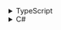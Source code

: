 <details>
    <summary>TypeScript</summary>
    <p>
        # Clean Code
        Im Jahr 2008 verfasst Robert C. Martin, auch bekannt als "Uncle Bob", zusammen mit anderen Autoren das viel beachtete Buch "Clean Code". Im Text geht es vordringlich darum, wie Code gestaltet werden sollte, damit er für Menschen verständlich und wartbar ist. Grund dafür ist, dass Code häufiger gelesen als geschrieben wird.
        Es steht weniger im Vordergrund, dass der Code funktioniert, das ist ohnehin eine Voraussetzung. Stattdessen sollte sich der Code lesen lassen wie eine Geschichte. Begriffe wie "Eleganz" und "Schönheit" fallen, Programmieren wird als Kunst im wahrsten Sinne, wie Malerei oder Lyrik, dargestellt.

        Desweiteren prägte "Uncle Bob" die 5 Prinzipien des objektorientierten Designs (SOLID-Principles).

        Guter Code lässt sich leicht verstehen und bietet wenig Schlupfwinkel für Bugs. Er erklärt sich selbst und funktioniert entsprechend. Wenn Änderungen erforderlich werden, sind sie mit wenig Aufwand und kognitiver Last durchführbar. Es ist nicht erforderlich, dass der ursprüngliche Autor diese vollzieht.

        ## Namen
        Einer der wichtigsten Aspekte beim Clean Coding ist die Namensgebung. Beim Programmieren muss man sich ständig Namen für Variablen, Funktionen, Klassen und Methoden etc. überlegen. Hierfür sollte man sich Zeit nehmen und die Namen auch immer wieder verbessern. Es dauert nicht lange, bis man sich nicht mehr genau daran erinnern kann, welchen Zweck eine Variable oder Funktion erfüllt, wenn man nicht einen sehr präzisen und beschreibenden Namen gewählt hat. 

        ### Beschreibende Namen
        Namen sollten also den Zweck beschreiben. Hier ein einfaches Beispiel für eine Variable, welche eine Anzahl von Tagen darstellen soll.

        ```TypeScript
            let d: number;
        ```

        Dieser Name ruft keinerlei Assoziation mit dem Zweck der Variablen hervor. Besser sind Benennungen wie

        ```TypeScript
            let elapsedTimeInDays: number;
            let daysSinceCreation: number;
            let fileAgeInDays: number;
        ```

        je nachdem auf was sich die Anzahl der Tage genau bezieht. Ein solcher Name ist beschreibend und es lässt sich sofort ein Zweck erkennen. Da die Entwicklungsumgebungen in der Regel über eine Autovervollständigung verfügen, spielt die Länge von Namen gegenüber der Aussagekraft eine untergeordnete Rolle.

        ### Verwechslungen vermeiden
        Verwechslungen zwischen Namen sollte vermieden werden, da dadurch Irritationen auftreten können. Ein bekanntes Beispiel stammt aus dem HTML-Dokument-Modell. Hier werden mehrere Methoden zur Verfügung gestellt, um ein HTML-Element im DOM zu finden. Beispielsweise

        ``` 
        GetElementsByTagName("h1");

        GetElementById("headline");
        ```

        Hier fällt sofort auf, dass einmal nach dem Tag-Name, das andere mal nach einer Id gesucht wird. Häufig wird aber übersehen, dass die erste Methode eine Collection von Elementen liefert, die zweite aber ein einzelnes Element. Im Namen sichtbar wird dies lediglich durch das zusätzliche "s". Eine alternative Namensgebung wäre beispielsweise gewesen

        ```
        GetElementCollectionByTagName("h1");
        ```

        ### Kurze Namen
        Kurze Namen sind erlaubt in sehr kleinen Kontexten, wie beispielsweise als Schleifenzähler
        ``` TypeScript
        for (let i: number = 0; i < 10; i++)
            console.log(i);
        ```
        Ebenso, wenn ihre Bedeutung als Einzelbuchstabe sehr üblich ist und ein längerer Name eher eine Verschleierung bedeuten würde. Ein Beispiel stellen kartesische Koordinaten dar.

        ``` TypeScript
        let x: number; // horizontale Position
        let y: number; // vertikale Position
        ```

        ### Konzepte
        Ein Namenskonzept sollte sich durch eine Anwendung konistent wiederfinden lassen. So ist beispielweise die Addition von Werten etwas sehr anderes, als das Hinzufügen von Elementen an eine Collection. Der Name add(...) sollte also nicht für beide Konzepte verwendet werden. Für das Hinzufügen an eine Collection eignet sich eher append(...) oder insert(...)

        ### Namen der Lösungsdomäne verwenden
        Code wird in der Regel von Menschen gelesen, die sich selbst mit Code beschäftigen. Daher ist es sinnvoll, ihnen vertraute Namen zu verwenden. Deshalb sollten Fachbegriffe der Informatik, Algorithmen- und Patternnamen, mathematische Begriffe etc. genutzt werden. Damit ist es nicht erforderlich, sich später erneut in das zu lösende Problem hineinzuversetzen und die Sprache der Problemdomäne zu lernen, um den Code zu warten. Dies gilt insbesondere für Code der allgemeingültig zu begreifen ist und konzeptionell nicht sehr eng an die Problemdomäne gebunden ist.

        ### Namen der Problemdomäne verwenden
        Wenn allerdings Namen aus der Lösungsdomäne nicht sinnvoll anwendbar sind, sollte man sie aus der Problemdomäne entlehnen. Dies gilt insbesondere für Code, der konzeptionell stark an die Problemdomäne gebunden ist. Im Bedarfsfall können dann Experten aus dem entsprechenden Bereich befragt werden.

        ### Namen in Kontext einbetten
        In unterschiedlichen Kontexten können Namen unterschiedliche Bedeutungen haben. Beispielsweise wird bei dem Namen "state" ein Zustand erwartet. Soll die Bedeutung aber "Staat" sein, so muss dies aus dem Kontext erschlossen werden. Recht leicht funktioniert dies, wenn state beispielsweise Teil einer Klasse "Address" ist. Liest man nun address.state, wird nahegelegt, dass hier das Land gemeint ist, in welchem die Adresse liegt.

        ### Magic Numbers
        Häufig findet man in Code Zahlenkonstanten (engl. _literal_), ohne deren Bedeutung entschlüsseln zu können. Das sind magische Zahlen, die das Programm auf unerklärliche Weise zum Laufen bringen. Beispielsweise:

        ```TypeScript
        if (x >= 800)
            x = -30;
        ```

        Warum 800? Wenn dies die Breite einer Zeichenfläche sein soll, muss dies im Code auch zum Ausdruck kommen. Und was sollen die -30 bedeuten?

        ```TypeScript
        let canvasWidth: number = 800;
        let leftOffset: number = -30;  
        if (x >= canvasWidth)
            x = leftOffset;
        ```

        Damit wird das Ganze deutlich klarer.  
        Wahrscheinlich ist die Breite aber ohnehin von anderer Stelle dynamisch ermittelbar, möglicherweise mit Hilfe eines Objektes, welches die Zeichenfläche beschreibt. Nennen wir es "canvas". Dann würde der Code sinnvollerweise etwa so aussehen:

        ```TypeScript
        let offset: number = -30;  
        if (x >= canvas.width)
            x = leftOffset;
        ```

        ## Kommentare
        Kommentare sind keine Abhilfe für schlechten Code. Wo immer möglich, sollte der Code so umgeschrieben werden, dass er sich selbst erklärt, anstatt ihn mit Hilfe von Kommentaren zu erklären. Ein sehr großes Problem ergibt sich aus der Tatsache, dass bei einer Überarbeitung des Code auch die Kommentare überarbeitet werden müssen. Dies geschieht häufig nicht, so dass alte, irritierende oder gar schlicht falsche Kommentare übrig bleiben. Somit wird ein Kommentar schädlich und ist deutlich schlimmer als kein Kommentar.

        ```TypeScript
        /**
        *Bitte den Code überarbeiten, so dass er sich selbst erklärt, statt Kommentare zu verteilen!
        **/
        ```

        Natürlich gibt es auch sinnvolle Kommentare, insbesondere juristisch relevante, TODOs oder Kommentare die der automatischen Erstellung einer Dokumentation (z.B. Javadocs) dienen.

        ## Funktionen
        Nach Zeilen und Blöcken sind Funktionen die nächste Organisationseinheit eines Programms. Die Lesbarkeit und Wartbarkeit hängt wesentlich davon ab, wie gut diese Organisationsmöglichkeit genutzt wird. Hierfür beschreibt "Clean Code" einige Regeln.

        ### Größe
        Früher, zu Zeiten von Monitoren, die nur wenige Zeilen darstellen konnten, hieß es, eine Funktion soll auf eine Bildschirmseite passen. Das sollte heute auch noch der Fall sein, damit man eine Funktion als Ganzes erfassen kann. Allerdings ist das Platzangebot mittlerweile sehr viel größer und es passt auch eine sehr große und unübersichtliche Funktion auf eine Bildschirmseite. Daher wird generell empfohlen, Funktionen kurz und knapp zu halten, laut "Clean Code" möglichst nicht länger als 20 Zeilen.
        Sollte eine Funktion groß zu werden drohen, so muss geprüft werden, ob sie in weitere Funktionen aufgeteilt werden kann.

        ### Einrückungstiefe
        Wenn möglich, sollte die Einrückungstiefe nicht mehr als zwei Ebenen betragen. Mit der Anzahl der Einrückungen muss man beim Schreiben und Lesen des Codes immer mehr Bedingungen berücksichtigen. 

        ### Abstraktionsebenen
        Eine Funktion soll nur auf einer Abstraktionsebene arbeiten, welche direkt dem durch den Namen ausgedrückten Zweck zugeordnet werden kann. Sonst ist es schwer zu erkennen, ob ein spezieller Ausruck ein wesentliches Konzept darstellt, oder lediglich ein Detail. Details ziehen zudem während der Entwicklung weitere Details an und machen den Code immer schwerer verständlich. Details sind also von Funktionen zu bewerkstelligen, die sich um Details kümmern, während andere Funktionen die übergeordneten Konzepte sichtbar machen.

        ### Separation of Concerns (SOC)
        Eine Funktion soll nur genau eine Aufgabe erfüllen. Der Name der Funktion soll genau diese Aufgabe beschreiben. Es sollten keine "Seiteneffekte" auftreten, die sich nicht erwartbar aus dem Namen ergeben. Überraschungen sind unbedingt zu vermeiden.

        ### Top Down
        Code sollte wie eine Erzählung von oben nach unten gelesen werden. Damit das bei der Organisation von Funktionen und Methoden klappt, sollten wenn möglich den aufrufenden Funktionen die aufgerufenen folgen. Somit weist der Code von oben nach unten eine zunehmende Abstraktionstiefe auf. Das Programm lässt sich dann im Idealfall als eine Folge von UM-ZU-Absätzen lesen. Hier ein schematisches Beispiel.

        ```TypeScript
        ChooseHighLevelOption(decide: number): void
        {
            if (decide < 0)
                DoHighLevelFirstOption();
            else
                DoHighLevelSecondOption();
        }

        DoHighLevelFirstOption(): void
        {
            ...
        }

        DoHighLevelSecondOption(): void
        {
            ...
            DoLowLevel();
            ...
        }

        DoLowLevel(): void
        {
            ...
        }
        ```
        Die erste Funktion ChooseHighLevelOption tut nichts anderes, als aufgrund des Parameters decide zu entscheiden, welche der beiden HighLevelOption-Funktionen aufgerufen werden soll. Die sind weiter unten definiert, wobei DoHighLevelSecondOption die Funktion DoLowLevel aufruft. Jene ist wieder darunter definiert. Auf jeder Abstraktionsstufe sollen die Funktionen in sich verständlich sein. Um sich zu weiteren Details bzw. niedrigere Stufen der Abstraktion zu informieren, kann man nun die entsprechende Funktion lesen. So entsteht eine Hierarchie der Abstraktion und der Aufgaben.  

        ### Parameter
        Nach der Anzahl der Parameter kann man bei Funktionen zwischen Niladen (0), Monaden (1), Dyaden (2), Triaden (3) und Polyaden (>3) unterscheiden. Grundsätzlich sollte man bestrebt sein die Anzahl der Parameter zu minimieren. Bei Polyaden sollte geprüft werden, ob einige der Parameter nicht besser als separate Struktur oder Klasse zusammengefasst werden sollten.
        Im Idealfall ergeben der Name der Funktion und die Namen der formalen Parameter eine gut lesbare und sinnvolle Verb-Substantiv-Kombination, wie z.B.

        ```TypeScript
        SetTime(hour: number, minutes: number): void
        {
            ....
        }
        ```

        ### Don't Repeat Yourself (DRY)
        Wenn man gleiche oder ähliche Codezeilen zum zweiten Mal schreibt, sollte umstrukturiert werden und ggf. eine neue Funktion anlegt werden. Wiederholungen sind zu vermeiden, der Code sollte "DRY" sein. Hier ein sehr simples Beispiel

        ```TypeScript
        if (returnPositive)
            return a * b / c;
        else
            return - a * b / c;
        ```
        Die gleiche Berechnung wird hier an zwei verschiedenen Stellen im Code durchgeführt. Muss die Berechnung später geändert werden, muss dies also mehrfach geschehen. 

        ```TypeScript
        if (returnPositive)
            return CalculateResult();
        else
            return -1 * CalculateResult();

        CalculateResult(): number
        {
            return a * b / c;
        }
        ```
        In diesem Beispiel hätte man natürlich auch die Berechnung vor der if-Abfrage durchführen und das Ergebnis einer lokalen Variablen zuweisen können, deren Wert man dann ggf. zur Rückgabe mit -1 multipliziert. Bei mehreren duplizierten Codezeilen wird die Auslagerung in eine Funktion noch besser intuitiv begreifbar.

        ### Vorgehensweise
        Es ist gar nicht leicht, Funktionen nach diesen Regeln zu gestalten. Es ist ein iterativer Prozess. Zunächst muss man die Gedanken zur Problemlösung notieren und dann einen ersten Entwurf machen. Dieser wird dann solange umstrukturiert und refaktoriert, bis der entstandene Code den Regeln guten Designs entspricht.

        ### SOLID-Prinzipien

        Dieses Akronym steht für:

        **S**ingle-responsibility-principle
        **O**pen-closed-principle
        **L**iskov substitution principle
        **I**nterface segregation principle
        **D**ependency inversion principle

        #### Single-responsibility-principle

        Eine Klasse sollte nur eine Verantwortlichkeit haben. Das heißt: Eine Änderung in dieser Klasse soll keine andere Klasse betreffen. Maximale Kohäsion und minimale Kopplung sind hier die Stichwörter. Ein Nichteinhalten dieses Prinzips führt zu vielen Abhängigkeiten und einer hohen Vernetzung. Dies führt zwangsläufig zu einer hohen Anzahl verschiedener Klassen. Dies bedeutet jedoch keineswegs, dass der Code umfangreicher ist. Lediglich die Organisation ist anders.

        #### Open-closed-principle

        Klassen sollen offen für Erweiterungen, aber geschlossen gegenüber Modifikationen sein. Das heißt die Funktionaltität einer Klasse darf erweitert, aber nicht verändert werden. Schon fertig implementierte Funktionen können neue Fehler bekommen, wenn die Erweiterung der Klasse nur durch Änderungen innerhalb dieser möglich ist. 

        Programmiersprachen bringen zwei Techniken mit, mit denen sich dieses Prinzip erfüllen lässt:
        > - Vererbung (Superklassen)
        > - Implementierung (Interfaces)

        #### Liskov substitution principle

        Instanzen von Subklassen sollen sich so verhalten wie Instanzen der Superklasse. Dies wird grundsätzlich schon durch den Compiler sichergestellt (Polymorphie und Type-Casting). Eine Subklasse darf eine Superklasse nur erweitern, nicht verändern.

        #### Interface segregation principle

        Interfaces sollen nur Funktionen enthalten, die eng zusammen gehören (Kohäsion). Klassen die dieses Interface implementieren, müssen auch alle dessen Funktionen ausdefinieren. Auch wenn eine Methode unnötig für die Klasse ist. Darum sollten alle Funktionen der implementierenden Klasse genutzt werden.

        #### Dependency inversion principle

        Abhängigkeiten von Klassen sollen grundsätzlich vermieden werden. Das heißt zum Beispiel auch, dass Aggregationen und Kompositionen beispielsweise mithilfe von Interfaces umgangen werden sollen.

        ## Konventionen (von Prof. Müller)
        - Klammern/Einrückung
        - im Allman/East-Coast-Stil (öffnende Klammer in eigene neue Zeile), 
        -	4 Leerzeichen
        - Identifizierer
        - Bei mehreren Worten camelCase bzw. PascalCase
        - Struct-, Klassen-, Delegate-, enum- und Interface-Namen: erster Buchstabe groß
        - Interface-Namen beginnen mit großem "I", danach erster Buchstabe groß
        - Öffentliche Klassenbestandteile (Properties und Fields) am Anfang groß
        - Nicht-öffentliche Klassenbestandteile (Properties und Fields): 
            - erstes Zeichen underscore '_'
            - dann klein weiter, ggf. camelCase
        - Methodennamen immer erster Buchstabe groß (public und non-public)
        - Methodenparameter & lokale Variablen: erster Buchstabe klein.
        - enum-Konstanten: erster Buchstabe groß
        - NIEMALS all-uppercase

        > #### TODO
        >
        > - Das in dieser Lektion verwendete Code-Beispiel stammt 
        >   [aus diesem Artikel](https://www.codeproject.com/Articles/1083348/Csharp-BAD-PRACTICES-Learn-how-to-make-a-good-code).
        >   Arbeitet den Artikel durch und vergleicht die verwendeten Maßnahmen mit den 
        >   oben angegebenen.

        ## Links
        http://clean-code-developer.de/  


    </p>
</details>

<details>
    <summary>C#</summary>
    <p>
        # Clean Code
        Im Jahr 2008 verfasst Robert C. Martin, auch bekannt als "Uncle Bob", zusammen mit anderen Autoren das viel beachtete Buch "Clean Code". Im Text geht es vordringlich darum, wie Code gestaltet werden sollte, damit er für Menschen verständlich und wartbar ist. Es steht weniger im Vordergrund, dass der Code funktioniert, das ist ohnehin eine Voraussetzung. Stattdessen sollte sich der Code lesen lassen wie eine Geschichte. Begriffe wie "Eleganz" und "Schönheit" fallen, Programmieren wird als Kunst im wahrsten Sinne, wie Malerei oder Lyrik, dargestellt.

        Guter Code lässt sich leicht verstehen und bietet wenig Schlupfwinkel für Bugs. Er erklärt sich selbst und funktioniert entsprechend. Wenn Änderungen erforderlich werden, sind sie mit wenig Aufwand und kognitiver Last durchführbar. Es ist nicht erforderlich, dass der ursprüngliche Autor diese vollzieht.

        ## Namen
        Einer der wichtigsten Aspekte beim Clean Coding ist die Namensgebung. Beim Programmieren muss man sich ständig Namen für Variablen, Funktionen, Klassen und Methoden etc. überlegen. Hierfür sollte man sich Zeit nehmen und die Namen auch immer wieder verbessern. Es dauert nicht lange, bis man sich nicht mehr genau daran erinnern kann, welchen Zweck eine Variable oder Funktion erfüllt, wenn man nicht einen sehr präzisen und beschreibenden Namen gewählt hat. 

        ### Beschreibende Namen
        Namen sollten also den Zweck beschreiben. Hier ein einfaches Beispiel für eine Variable, welche eine Anzahl von Tagen darstellen soll.

        ```C#
            int d;
        ```

        Dieser Name ruft keinerlei Assoziation mit dem Zweck der Variablen hervor. Besser sind Benennungen wie

        ```C#
            int elapsedTimeInDays;
            int daysSinceCreation;
            int fileAgeInDays;
        ```

        je nachdem auf was sich die Anzahl der Tage genau bezieht. Ein solcher Name ist beschreibend und es lässt sich sofort ein Zweck erkennen. Da die Entwicklungsumgebungen in der Regel über eine Autovervollständigung verfügen, spielt die Länge von Namen gegenüber der Aussagekraft eine untergeordnete Rolle.

        ### Verwechslungen vermeiden
        Verwechslungen zwischen Namen sollte vermieden werden, da dadurch Irritationen auftreten können. Ein bekanntes Beispiel stammt aus dem HTML-Dokument-Modell. Hier werden mehrere Methoden zur Verfügung gestellt, um ein HTML-Element im DOM zu finden. Beispielsweise

        ``` 
        GetElementsByTagName("h1");

        GetElementById("headline");
        ```

        Hier fällt sofort auf, dass einmal nach dem Tag-Name, das andere mal nach einer Id gesucht wird. Häufig wird aber übersehen, dass die erste Methode eine Collection von Elementen liefert, die zweite aber ein einzelnes Element. Im Namen sichtbar wird dies lediglich durch das zusätzliche "s". Eine alternative Namensgebung wäre beispielsweise gewesen

        ```
        GetElementCollectionByTagName("h1");
        ```

        ### Kurze Namen
        Kurze Namen sind erlaubt in sehr kleinen Kontexten, wie beispielsweise als Schleifenzähler
        ``` C#
        for (int i = 0; i < 10; i++)
            Console.WriteLine(i);
        ```
        Ebenso, wenn ihre Bedeutung als Einzelbuchstabe sehr üblich ist und ein längerer Name eher eine Verschleierung bedeuten würde. Ein Beispiel stellen kartesische Koordinaten dar.

        ``` C#
        double x; // horizontale Position
        double y; // vertikale Position
        ```

        ### Konzepte
        Ein Namenskonzept sollte sich durch eine Anwendung konistent wiederfinden lassen. So ist beispielweise die Addition von Werten etwas sehr anderes, als das Hinzufügen von Elementen an eine Collection. Der Name add(...) sollte also nicht für beide Konzepte verwendet werden. Für das Hinzufügen an eine Collection eignet sich eher append(...) oder insert(...)

        ### Namen der Lösungsdomäne verwenden
        Code wird in der Regel von Menschen gelesen, die sich selbst mit Code beschäftigen. Daher ist es sinnvoll, ihnen vertraute Namen zu verwenden. Deshalb sollten Fachbegriffe der Informatik, Algorithmen- und Patternnamen, mathematische Begriffe etc. genutzt werden. Damit ist es nicht erforderlich, sich später erneut in das zu lösende Problem hineinzuversetzen und die Sprache der Problemdomäne zu lernen, um den Code zu warten. Dies gilt insbesondere für Code der allgemeingültig zu begreifen ist und konzeptionell nicht sehr eng an die Problemdomäne gebunden ist.

        ### Namen der Problemdomäne verwenden
        Wenn allerdings Namen aus der Lösungsdomäne nicht sinnvoll anwendbar sind, sollte man sie aus der Problemdomäne entlehnen. Dies gilt insbesondere für Code, der konzeptionell stark an die Problemdomäne gebunden ist. Im Bedarfsfall können dann Experten aus dem entsprechenden Bereich befragt werden.

        ### Namen in Kontext einbetten
        In unterschiedlichen Kontexten können Namen unterschiedliche Bedeutungen haben. Beispielsweise wird bei dem Namen "state" ein Zustand erwartet. Soll die Bedeutung aber "Staat" sein, so muss dies aus dem Kontext erschlossen werden. Recht leicht funktioniert dies, wenn state beispielsweise Teil einer Klasse "Address" ist. Liest man nun address.state, wird nahegelegt, dass hier das Land gemeint ist, in welchem die Adresse liegt.

        ### Magic Numbers
        Häufig findet man in Code Zahlenkonstanten (engl. _literal_), ohne deren Bedeutung entschlüsseln zu können. Das sind magische Zahlen, die das Programm auf unerklärliche Weise zum Laufen bringen. Beispielsweise:

        ```C#
        if (x >= 800)
            x = -30;
        ```

        Warum 799? Wenn dies die Breite einer Zeichenfläche sein soll, muss dies im Code auch zum Ausdruck kommen. Und was sollen die -30 bedeuten?

        ```C#
        float canvasWidth = 800;
        float offset = -30;  
        if (x >= canvasWidth)
            x = leftOffset;
        ```

        Damit wird das Ganze deutlich klarer.  
        Wahrscheinlich ist die Breite aber ohnehin von anderer Stelle dynamisch ermittelbar, möglicherweise mit Hilfe eines Objektes, welches die Zeichenfläche beschreibt. Nennen wir es "canvas". Dann würde der Code sinnvollerweise etwa so aussehen:

        ```C#
        float offset = -30;  
        if (x >= canvas.width)
            x = leftOffset;
        ```

        ## Kommentare
        Kommentare sind keine Abhilfe für schlechten Code. Wo immer möglich, sollte der Code so umgeschrieben werden, dass er sich selbst erklärt, anstatt ihn mit Hilfe von Kommentaren zu erklären. Ein sehr großes Problem ergibt sich aus der Tatsache, dass bei einer Überarbeitung des Code auch die Kommentare überarbeitet werden müssen. Dies geschieht häufig nicht, so dass alte, irritierende oder gar schlicht falsche Kommentare übrig bleiben. Somit wird ein Kommentar schädlich und ist deutlich schlimmer als kein Kommentar.

        ```C#
        /*
        Bitte den Code überarbeiten, so dass er sich selbst erklärt, statt Kommentare zu verteilen!
        */
        ```

        Natürlich gibt es auch sinnvolle Kommentare, insbesondere juristisch relevante, TODOs oder Kommentare die der automatischen Erstellung einer Dokumentation (z.B. Javadocs) dienen.

        ## Funktionen
        Nach Zeilen und Blöcken sind Funktionen die nächste Organisationseinheit eines Programms. Die Lesbarkeit und Wartbarkeit hängt wesentlich davon ab, wie gut diese Organisationsmöglichkeit genutzt wird. Hierfür beschreibt "Clean Code" einige Regeln.

        ### Größe
        Früher, zu Zeiten von Monitoren, die nur wenige Zeilen darstellen konnten, hieß es, eine Funktion soll auf eine Bildschirmseite passen. Das sollte heute auch noch der Fall sein, damit man eine Funktion als Ganzes erfassen kann. Allerdings ist das Platzangebot mittlerweile sehr viel größer und es passt auch eine sehr große und unübersichtliche Funktion auf eine Bildschirmseite. Daher wird generell empfohlen, Funktionen kurz und knapp zu halten, laut "Clean Code" möglichst nicht länger als 20 Zeilen.
        Sollte eine Funktion groß zu werden drohen, so muss geprüft werden, ob sie in weitere Funktionen aufgeteilt werden kann.

        ### Einrückungstiefe
        Wenn möglich, sollte die Einrückungstiefe nicht mehr als zwei Ebenen betragen. Mit der Anzahl der Einrückungen muss man beim Schreiben und Lesen des Codes immer mehr Bedingungen berücksichtigen. 

        ### Abstraktionsebenen
        Eine Funktion soll nur auf einer Abstraktionsebene arbeiten, welche direkt dem durch den Namen ausgedrückten Zweck zugeordnet werden kann. Sonst ist es schwer zu erkennen, ob ein spezieller Ausruck ein wesentliches Konzept darstellt, oder lediglich ein Detail. Details ziehen zudem während der Entwicklung weitere Details an und machen den Code immer schwerer verständlich. Details sind also von Funktionen zu bewerkstelligen, die sich um Details kümmern, während andere Funktionen die übergeordneten Konzepte sichtbar machen.

        ### Separation of Concerns (SOC)
        Eine Funktion soll nur genau eine Aufgabe erfüllen. Der Name der Funktion soll genau diese Aufgabe beschreiben. Es sollten keine "Seiteneffekte" auftreten, die sich nicht erwartbar aus dem Namen ergeben. Überraschungen sind unbedingt zu vermeiden.

        ### Top Down
        Code sollte wie eine Erzählung von oben nach unten gelesen werden. Damit das bei der Organisation von Funktionen und Methoden klappt, sollten wenn möglich den aufrufenden Funktionen die aufgerufenen folgen. Somit weist der Code von oben nach unten eine zunehmende Abstraktionstiefe auf. Das Programm lässt sich dann im Idealfall als eine Folge von UM-ZU-Absätzen lesen. Hier ein schematisches Beispiel.

        ```C#
        void ChooseHighLevelOption(float decide)
        {
            if (decide < 0)
                DoHighLevelFirstOption();
            else
                DoHighLevelSecondOption();
        }

        void DoHighLevelFirstOption() 
        {
            ...
        }

        void DoHighLevelSecondOption()
        {
            ...
            DoLowLevel();
            ...
        }

        void DoLowLevel()
        {
            ...
        }
        ```
        Die erste Funktion ChooseHighLevelOption tut nichts anderes, als aufgrund des Parameters decide zu entscheiden, welche der beiden HighLevelOption-Funktionen aufgerufen werden soll. Die sind weiter unten definiert, wobei DoHighLevelSecondOption die Funktion DoLowLevel aufruft. Jene ist wieder darunter definiert. Auf jeder Abstraktionsstufe sollen die Funktionen in sich verständlich sein. Um sich zu weiteren Details bzw. niedrigere Stufen der Abstraktion zu informieren, kann man nun die entsprechende Funktion lesen. So entsteht eine Hierarchie der Abstraktion und der Aufgaben.  

        ### Parameter
        Nach der Anzahl der Parameter kann man bei Funktionen zwischen Niladen (0), Monaden (1), Dyaden (2), Triaden (3) und Polyaden (>3) unterscheiden. Grundsätzlich sollte man bestrebt sein die Anzahl der Parameter zu minimieren. Bei Polyaden sollte geprüft werden, ob einige der Parameter nicht besser als separate Struktur oder Klasse zusammengefasst werden sollten.
        Im Idealfall ergeben der Name der Funktion und die Namen der formalen Parameter eine gut lesbare und sinnvolle Verb-Substantiv-Kombination, wie z.B.

        ```C#
        void SetTime(int hour, int minutes)
        {
            ....
        }
        ```

        ### Don't Repeat Yourself (DRY)
        Wenn man gleiche oder ähliche Codezeilen zum zweiten Mal schreibt, sollte umstrukturiert werden und ggf. eine neue Funktion anlegt werden. Wiederholungen sind zu vermeiden, der Code sollte "DRY" sein. Hier ein sehr simples Beispiel

        ```C#
        if (returnPositive)
            return a * b / c;
        else
            return - a * b / c;
        ```
        Die gleiche Berechnung wird hier an zwei verschiedenen Stellen im Code durchgeführt. Muss die Berechnung später geändert werden, muss dies also mehrfach geschehen. 

        ```C#
        if (returnPositive)
            return CalculateResult();
        else
            return -1 * CalculateResult();

        CalculateResult()
        {
            return a * b / c;
        }
        ```
        In diesem Beispiel hätte man natürlich auch die Berechnung vor der if-Abfrage durchführen und das Ergebnis einer lokalen Variablen zuweisen können, deren Wert man dann ggf. zur Rückgabe mit -1 multipliziert. Bei mehreren duplizierten Codezeilen wird die Auslagerung in eine Funktion noch besser intuitiv begreifbar.

        ### Vorgehensweise
        Es ist gar nicht leicht, Funktionen nach diesen Regeln zu gestalten. Es ist ein iterativer Prozess. Zunächst muss man die Gedanken zur Problemlösung notieren und dann einen ersten Entwurf machen. Dieser wird dann solange umstrukturiert und refaktoriert, bis der entstandene Code den Regeln guten Designs entspricht.

        ## Konventionen (von Prof. Müller)
        - Klammern/Einrückung
        - im Allman/East-Coast-Stil (öffnende Klammer in eigene neue Zeile), 
        -	4 Leerzeichen
        - Identifizierer
        - Bei mehreren Worten camelCase bzw. PascalCase
        - Struct-, Klassen-, Delegate-, enum- und Interface-Namen: erster Buchstabe groß
        - Interface-Namen beginnen mit großem "I", danach erster Buchstabe groß
        - Öffentliche Klassenbestandteile (Properties und Fields) am Anfang groß
        - Nicht-öffentliche Klassenbestandteile (Properties und Fields): 
            - erstes Zeichen underscore '_'
            - dann klein weiter, ggf. camelCase
        - Methodennamen immer erster Buchstabe groß (public und non-public)
        - Methodenparameter & lokale Variablen: erster Buchstabe klein.
        - enum-Konstanten: erster Buchstabe groß
        - NIEMALS all-uppercase

        > #### TODO
        >
        > - Das in dieser Lektion verwendete Code-Beispiel stammt 
        >   [aus diesem Artikel](https://www.codeproject.com/Articles/1083348/Csharp-BAD-PRACTICES-Learn-how-to-make-a-good-code).
        >   Arbeitet den Artikel durch und vergleicht die verwendeten Maßnahmen mit den 
        >   oben angegebenen.

        ## Links
        http://clean-code-developer.de/  

    </p>
</details>
